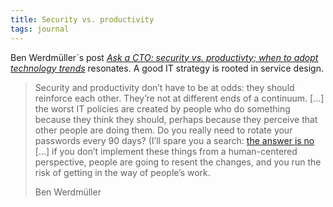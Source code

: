 ```yaml
---
title: Security vs. productivity
tags: journal
---
```

Ben Werdmüller´s post [<cite>Ask a CTO: security vs. productivty; when to adopt technology trends</cite>](https://werd.io/2025/ask-a-cto-security-vs-productivity-when-to-adopt-technology) resonates. A good IT strategy is rooted in service design.

> Security and productivity don’t have to be at odds: they should reinforce each other. They’re not at different ends of a continuum. […]  the worst IT policies are created by people who do something because they think they should, perhaps because they perceive that other people are doing them. Do you really need to rotate your passwords every 90 days? (I’ll spare you a search: [the answer is no](https://www.ncsc.gov.uk/blog-post/problems-forcing-regular-password-expiry.) […] if you don’t implement these things from a human-centered perspective, people are going to resent the changes, and you run the risk of getting in the way of people’s work.
> <footer>Ben Werdmüller</footer>



